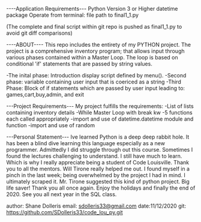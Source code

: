 ----Application Requirements---
Python Version 3 or Higher
datetime package
Operate from terminal: file path to final1_1.py

(The complete and final script within git repo is pushed as final1_1.py to avoid git diff comparisons)


----ABOUT---- 
This repo includes the entirety of my PYTHON project. The project is a comprehensive inventory program; that allows input through various phases contained within a Master Loop. The loop is based on conditional 'if' statements that are passed by string values.

-The inital phase: Introduction display script defined by menu().
-Second phase: variable containing user input that is coericed as a string 
-Third Phase: Block of if statements which are passed by user input leading to: games,cart,buy,admin, and exit

---Project Requirements---
My project fulfills the requirements: -List of lists containing inventory details -While Master Loop with break kw -5 functions each called appropriately -import and use of datetime.datetime module and function -import and use of random


---Personal Statement---
Ive learned Python is a deep deep rabbit hole. It has been a blind dive learning this language especially as a new programmer. Admittedly I did struggle through out this course. Sometimes I found the lectures challenging to understand. I still have much to learn. Which is why I really appreciate being a student of Code Louisville. Thank you to all the mentors. Will Tirone really helped me out. I found myself in a pinch in the last week; being overwhelmed by the project I had in mind. I ultimately scraped it. Mr. Tirone suggested this kind of python project. Big life saver! Thank you all once again. Enjoy the holidays and finally the end of 2020. See you all next year in the SQL class.


author: Shane Dolleris email: sdolleris33@gmail.com date:11/12/2020 git: https://github.com/SDolleris33/code_lou_py.git